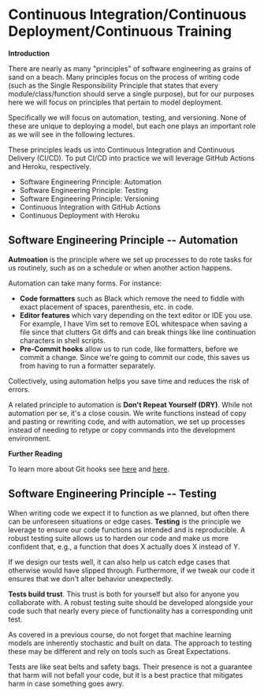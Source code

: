 # Continuous Integration/Continuous Deployment/Continuous Training

**Introduction**

There are nearly as many "principles" of software engineering as grains of sand on a beach. Many principles focus on the process of writing code (such as the Single Responsibility Principle that states that every module/class/function should serve a single purpose), but for our purposes here we will focus on principles that pertain to model deployment.

Specifically we will focus on automation, testing, and versioning. None of these are unique to deploying a model, but each one plays an important role as we will see in the following lectures.

These principles leads us into Continuous Integration and Continuous Delivery (CI/CD). To put CI/CD into practice we will leverage GitHub Actions and Heroku, respectively.

- Software Engineering Principle: Automation
- Software Engineering Principle: Testing
- Software Engineering Principle: Versioning
- Continuous Integration with GitHub Actions
- Continuous Deployment with Heroku

## Software Engineering Principle -- Automation

**Autmoation** is the principle where we set up processes to do rote tasks for us routinely, such as on a schedule or when another action happens.

Automation can take many forms. For instance:

- **Code formatters** such as Black which remove the need to fiddle with exact placement of spaces, parenthesis, etc. in code.
- **Editor features** which vary depending on the text editor or IDE you use. For example, I have Vim set to remove EOL whitespace when saving a file since that clutters Git diffs and can break things like line continuation characters in shell scripts.
- **Pre-Commit hooks** allow us to run code, like formatters, before we commit a change. Since we're going to commit our code, this saves us from having to run a formatter separately.

Collectively, using automation helps you save time and reduces the risk of errors.

A related principle to automation is **Don't Repeat Yourself (DRY)**. While not automation per se, it's a close cousin. We write functions instead of copy and pasting or rewriting code, and with automation, we set up processes instead of needing to retype or copy commands into the development environment.

**Further Reading**

To learn more about Git hooks see [here](https://git-scm.com/book/en/v2/Customizing-Git-Git-Hooks) and [here](https://pre-commit.com/).


## Software Engineering Principle -- Testing

When writing code we expect it to function as we planned, but often there can be unforeseen situations or edge cases. **Testing** is the principle we leverage to ensure our code functions as intended and is reproducible. A robust testing suite allows us to harden our code and make us more confident that, e.g., a function that does X actually does X instead of Y.

If we design our tests well, it can also help us catch edge cases that otherwise would have slipped through. Furthermore, if we tweak our code it ensures that we don't alter behavior unexpectedly.

**Tests build trust**. This trust is both for yourself but also for anyone you collaborate with. A robust testing suite should be developed alongside your code such that nearly every piece of functionality has a corresponding unit test.

As covered in a previous course, do not forget that machine learning models are inherently stochastic and built on data. The approach to testing these may be different and rely on tools such as Great Expectations.

Tests are like seat belts and safety bags. Their presence is not a guarantee that harm will not befall your code, but it is a best practice that mitigates harm in case something goes awry.

